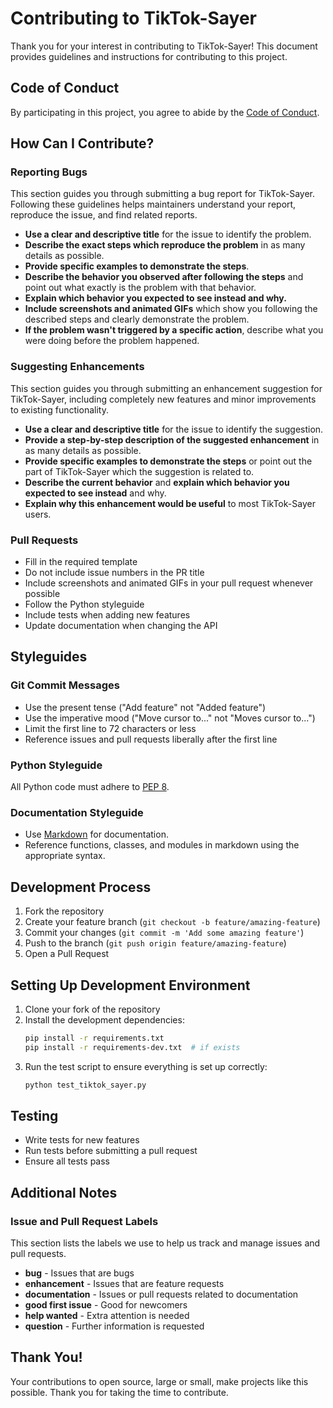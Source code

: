 # Contributing to TikTok-Sayer

Thank you for your interest in contributing to TikTok-Sayer! This document provides guidelines and instructions for contributing to this project.

## Code of Conduct

By participating in this project, you agree to abide by the [Code of Conduct](CODE_OF_CONDUCT.md).

## How Can I Contribute?

### Reporting Bugs

This section guides you through submitting a bug report for TikTok-Sayer. Following these guidelines helps maintainers understand your report, reproduce the issue, and find related reports.

- **Use a clear and descriptive title** for the issue to identify the problem.
- **Describe the exact steps which reproduce the problem** in as many details as possible.
- **Provide specific examples to demonstrate the steps**.
- **Describe the behavior you observed after following the steps** and point out what exactly is the problem with that behavior.
- **Explain which behavior you expected to see instead and why.**
- **Include screenshots and animated GIFs** which show you following the described steps and clearly demonstrate the problem.
- **If the problem wasn't triggered by a specific action**, describe what you were doing before the problem happened.

### Suggesting Enhancements

This section guides you through submitting an enhancement suggestion for TikTok-Sayer, including completely new features and minor improvements to existing functionality.

- **Use a clear and descriptive title** for the issue to identify the suggestion.
- **Provide a step-by-step description of the suggested enhancement** in as many details as possible.
- **Provide specific examples to demonstrate the steps** or point out the part of TikTok-Sayer which the suggestion is related to.
- **Describe the current behavior** and **explain which behavior you expected to see instead** and why.
- **Explain why this enhancement would be useful** to most TikTok-Sayer users.

### Pull Requests

- Fill in the required template
- Do not include issue numbers in the PR title
- Include screenshots and animated GIFs in your pull request whenever possible
- Follow the Python styleguide
- Include tests when adding new features
- Update documentation when changing the API

## Styleguides

### Git Commit Messages

- Use the present tense ("Add feature" not "Added feature")
- Use the imperative mood ("Move cursor to..." not "Moves cursor to...")
- Limit the first line to 72 characters or less
- Reference issues and pull requests liberally after the first line

### Python Styleguide

All Python code must adhere to [PEP 8](https://www.python.org/dev/peps/pep-0008/).

### Documentation Styleguide

- Use [Markdown](https://daringfireball.net/projects/markdown/) for documentation.
- Reference functions, classes, and modules in markdown using the appropriate syntax.

## Development Process

1. Fork the repository
2. Create your feature branch (`git checkout -b feature/amazing-feature`)
3. Commit your changes (`git commit -m 'Add some amazing feature'`)
4. Push to the branch (`git push origin feature/amazing-feature`)
5. Open a Pull Request

## Setting Up Development Environment

1. Clone your fork of the repository
2. Install the development dependencies:
   ```bash
   pip install -r requirements.txt
   pip install -r requirements-dev.txt  # if exists
   ```
3. Run the test script to ensure everything is set up correctly:
   ```bash
   python test_tiktok_sayer.py
   ```

## Testing

- Write tests for new features
- Run tests before submitting a pull request
- Ensure all tests pass

## Additional Notes

### Issue and Pull Request Labels

This section lists the labels we use to help us track and manage issues and pull requests.

* **bug** - Issues that are bugs
* **enhancement** - Issues that are feature requests
* **documentation** - Issues or pull requests related to documentation
* **good first issue** - Good for newcomers
* **help wanted** - Extra attention is needed
* **question** - Further information is requested

## Thank You!

Your contributions to open source, large or small, make projects like this possible. Thank you for taking the time to contribute.